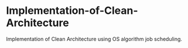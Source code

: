 # Implementation-of-Clean-Architecture
Implementation of Clean Architecture using OS algorithm job scheduling.
